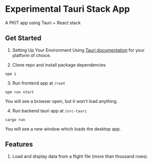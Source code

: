 # Experimental Tauri Stack App
A PKIT app using Tauri + React stack

## Get Started
1. Setting Up Your Environment
Using [Tauri documentation](https://tauri.studio/en/docs/getting-started/intro#setting-up-your-environment) for your platform of choice.

2. Clone repo and install package dependencies
```
npm i
```

3. Run frontend app at `/root`
```
npm run start
```

You will see a browser open, but it won't load anything.

4. Run backend tauri app at `/src-tauri`
```
cargo run
```

You will see a new window which loads the desktop app.

## Features
1. Load and display data from a flight file (more than thousand rows).
